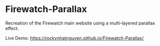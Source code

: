 # Firewatch-Parallax
Recreation of the Firewatch main website using a multi-layered parallax effect.

Live Demo: https://rockynhatnguyen.github.io/Firewatch-Parallax/
